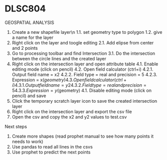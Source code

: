 # DLSC804
GEOSPATIAL ANALYSIS


1. Create a new shapefile layer\n
  1.1. set geometry type to polygon
  1.2. give a name for the layer
3. Right click on the layer and toogle editing
  2.1. Add elipse from center and 2 points
4. Go to processing toolbar and find Intersection
  3.1. Do the intersection between the circle lines and the created layer
5. Right click on the intersection layer and open attribute table
  4.1. Enable editing mode (click on pencil)
  4.2. Open field calculator (ctrl+i)
    4.2.1. Output field name = x2
    4.2.2. Field type = real and precision = 5
    4.2.3. Expression = x($geometry)
  4.3. Open field calculator (ctrl+i)
    4.3.1. Output field name = y2
    4.3.2. Field type = real and precision = 5
    4.3.3. Expression = y($geometry)
  4.1. Disable editing mode (click on pencil) and save
6. Click the temporary scratch layer icon to save the created intersection layer
7. Right click on the intersection layer and export the csv file
8. Open the csv and copy the x2 and y2 values to test.csv

Next steps
1. Create more shapes (read prophet manual to see how many points it
needs to work)
2. Use pandas to read all lines in the csvs
3. Use prophet to predict the next points
